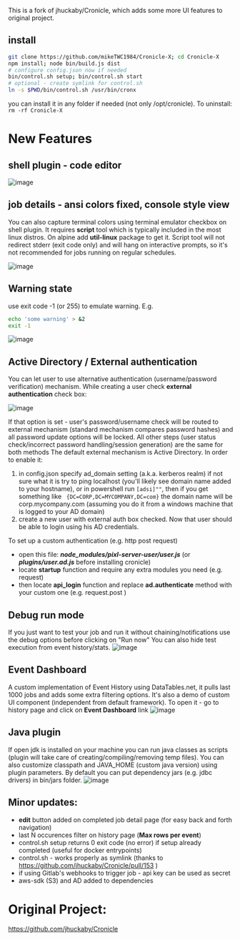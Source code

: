 This is a fork of jhuckaby/Cronicle, which adds some more UI features to original project. 

## install
```bash
git clone https://github.com/mikeTWC1984/Cronicle-X; cd Cronicle-X
npm install; node bin/build.js dist
# configure config.json now if needed
bin/control.sh setup; bin/control.sh start
# optional - create symlink for control.sh
ln -s $PWD/bin/control.sh /usr/bin/cronx
```
you can install it in any folder if needed (not only /opt/cronicle). To uninstall: ```rm -rf Cronicle-X```


# New Features

## shell plugin - code editor

![image](https://user-images.githubusercontent.com/31977106/87238642-49afdf80-c3d3-11ea-86fc-a99ea25200ce.png)

## job details - ansi colors fixed, console style view
You can also capture terminal colors using terminal emulator checkbox on shell plugin.
It requires **script** tool which is typically included in the most linux distros. On alpine add **util-linux** package to get it.
Script tool will not redirect stderr (exit code only) and will hang on interactive prompts, so it's not recommended for jobs running on regular schedules.

![image](https://user-images.githubusercontent.com/31977106/87238676-b62ade80-c3d3-11ea-8450-51f7172d5088.png)

## Warning state
use exit code -1 (or 255) to emulate warning. E.g.
```bash
echo 'some warning' > &2
exit -1
```
![image](https://user-images.githubusercontent.com/31977106/87238751-90520980-c3d4-11ea-9b49-d0d1abbb2d85.png)

## Active Directory / External authentication
You can let user to use alternative authentication (username/password verification) mechanism. While creating a user check **external authentication** check box:

![image](https://user-images.githubusercontent.com/31977106/87841063-afd3b100-c870-11ea-8e73-2c5274bc3e4e.png)

If that option is set - user's password/username check will be routed to external mechanism (standard mechanism compares password hashes) and all password update options will be locked. All other steps (user status check/incorrect password handling/session generation) are the same for both methods
The default external mechanism is Active Directory. In order to enable it:
1.   in config.json specify ad_domain setting (a.k.a. kerberos realm)
   if not sure what it is try to ping localhost (you'll likely see domain name added to your hostname), or in powershell run  ```[adsi]""```, then if you get something like ``` {DC=CORP,DC=MYCOMPANY,DC=com}``` the domain name will be corp.mycompany.com (assuming you do it from a windows machine that is logged to your AD domain)
2. create a new user with external auth box checked. Now that user should be able to login using his AD credentials.

To set up a custom authentication (e.g. http post request) 
- open this file: **_node_modules/pixl-server-user/user.js_**  (or  **_plugins/user.ad.js_** before installing cronicle)
- locate **startup** function and require any extra modules you need (e.g. request)
- then locate **api_login** function and replace **ad.authenticate** method with your custom one (e.g. request.post )

## Debug run mode
If you just want to test your job and run it without chaining/notifications use the debug options before clicking on "Run now"
You can also hide test execution from event history/stats.
![image](https://user-images.githubusercontent.com/31977106/88609937-554a0a00-d053-11ea-871c-5cbaa4e3d670.png)

## Event Dashboard
A custom implementation of Event History using DataTables.net, it pulls last 1000 jobs and adds some extra filtering options. It's also a demo of custom UI component (independent from default framework). To open it - go to history page and click on **Event Dashboard** link
![image](https://user-images.githubusercontent.com/31977106/88610206-0ea8df80-d054-11ea-938c-29d7dcf74b8d.png)

## Java plugin
If open jdk is installed on your machine you can run java classes as scripts (plugin will take care of creating/compiling/removing temp files). You can also customize classpath and JAVA_HOME (custom java version) using plugin parameters. By default you can put dependency jars (e.g. jdbc drivers) in bin/jars folder.
![image](https://user-images.githubusercontent.com/31977106/89139670-74daaa00-d50d-11ea-91d6-45572e162843.png)

## Minor updates:
- **edit** button added on completed job detail page (for easy back and forth navigation)
- last N occurences filter on history page (**Max rows per event**) 
- control.sh setup returns 0 exit code (no error) if setup already completed (useful for docker entrypoints)
- control.sh - works properly as symlink (thanks to https://github.com/jhuckaby/Cronicle/pull/153 )
- if using Gitlab's webhooks to trigger job - api key can be used as secret 
- aws-sdk (S3) and AD added to dependencies

# Original Project:
https://github.com/jhuckaby/Cronicle